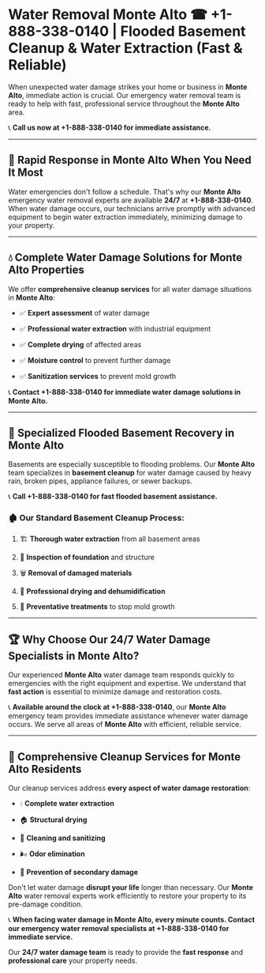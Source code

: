 # Water Removal Monte Alto ☎ +1-888-338-0140 | Flooded Basement Cleanup & Water Extraction (Fast & Reliable)

When unexpected water damage strikes your home or business in **Monte Alto**, immediate action is crucial. Our emergency water removal team is ready to help with fast, professional service throughout the **Monte Alto** area. 

📞 **Call us now at +1-888-338-0140 for immediate assistance.**
---
## 🚀 Rapid Response in Monte Alto When You Need It Most
Water emergencies don't follow a schedule. That's why our **Monte Alto** emergency water removal experts are available **24/7** at **+1-888-338-0140**. When water damage occurs, our technicians arrive promptly with advanced equipment to begin water extraction immediately, minimizing damage to your property.
---
## 💧 Complete Water Damage Solutions for Monte Alto Properties
We offer **comprehensive cleanup services** for all water damage situations in **Monte Alto**:
- ✅ **Expert assessment** of water damage  
- ✅ **Professional water extraction** with industrial equipment  
- ✅ **Complete drying** of affected areas  
- ✅ **Moisture control** to prevent further damage  
- ✅ **Sanitization services** to prevent mold growth  
📞 **Contact +1-888-338-0140 for immediate water damage solutions in Monte Alto.**
---
## 🌊 Specialized Flooded Basement Recovery in Monte Alto
Basements are especially susceptible to flooding problems. Our **Monte Alto** team specializes in **basement cleanup** for water damage caused by heavy rain, broken pipes, appliance failures, or sewer backups. 
📞 **Call +1-888-338-0140 for fast flooded basement assistance.**
### 🏚️ Our Standard Basement Cleanup Process:
1. 🏗️ **Thorough water extraction** from all basement areas  
2. 🔎 **Inspection of foundation** and structure  
3. 🗑️ **Removal of damaged materials**  
4. 💨 **Professional drying and dehumidification**  
5. 🚫 **Preventative treatments** to stop mold growth  
---
## 🏆 Why Choose Our 24/7 Water Damage Specialists in Monte Alto?
Our experienced **Monte Alto** water damage team responds quickly to emergencies with the right equipment and expertise. We understand that **fast action** is essential to minimize damage and restoration costs.
📞 **Available around the clock at +1-888-338-0140**, our **Monte Alto** emergency team provides immediate assistance whenever water damage occurs. We serve all areas of **Monte Alto** with efficient, reliable service.
---
## 🧹 Comprehensive Cleanup Services for Monte Alto Residents
Our cleanup services address **every aspect of water damage restoration**:
- 💧 **Complete water extraction**  
- 🏠 **Structural drying**  
- 🧼 **Cleaning and sanitizing**  
- 🌬️ **Odor elimination**  
- 🚫 **Prevention of secondary damage**  
Don't let water damage **disrupt your life** longer than necessary. Our **Monte Alto** water removal experts work efficiently to restore your property to its pre-damage condition.
📞 **When facing water damage in Monte Alto, every minute counts. Contact our emergency water removal specialists at +1-888-338-0140 for immediate service.**
Our **24/7 water damage team** is ready to provide the **fast response** and **professional care** your property needs.
